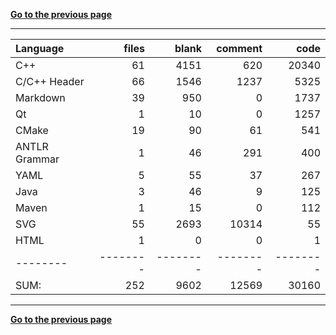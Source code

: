 [**Go to the previous page**](../../README.md)

----

Language|files|blank|comment|code
:-------|-------:|-------:|-------:|-------:
C++|61|4151|620|20340
C/C++ Header|66|1546|1237|5325
Markdown|39|950|0|1737
Qt|1|10|0|1257
CMake|19|90|61|541
ANTLR Grammar|1|46|291|400
YAML|5|55|37|267
Java|3|46|9|125
Maven|1|15|0|112
SVG|55|2693|10314|55
HTML|1|0|0|1
--------|--------|--------|--------|--------
SUM:|252|9602|12569|30160

----


[**Go to the previous page**](../../README.md)
